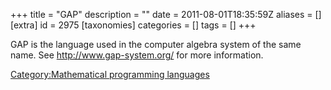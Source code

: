 +++
title = "GAP"
description = ""
date = 2011-08-01T18:35:59Z
aliases = []
[extra]
id = 2975
[taxonomies]
categories = []
tags = []
+++

GAP is the language used in the computer algebra system of the same name.  See http://www.gap-system.org/ for more information.

[Category:Mathematical programming languages](https://rosettacode.org/wiki/Category:Mathematical_programming_languages)
